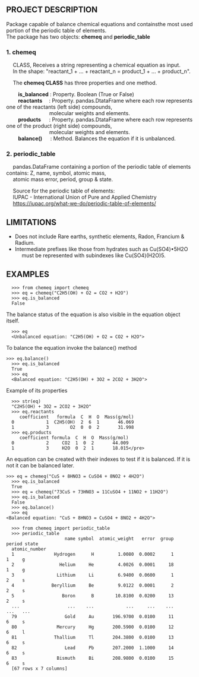 ## PROJECT DESCRIPTION  

Package capable of balance chemical equations and containsthe most used portion of the periodic table of elements.   
The package has two objects: **chemeq** and **periodic_table**

### 1. chemeq
&emsp; CLASS, Receives a string representing a chemical equation  as input.  
&emsp; In the shape: "reactant_1 + ... + reactant_n  = product_1 + ... + product_n".    

&emsp; The **chemeq CLASS** has three properties and one method.  

&emsp;&emsp;      **is_balanced** : Property. Boolean (True or False)  
&emsp;&emsp;      **reactants** &emsp;: Property. pandas.DtataFrame where each row represents one of the reactants (left side) compounds,  
&emsp;&emsp;&emsp;&emsp;&emsp;&emsp;&emsp;&emsp; molecular weights and elements.   
&emsp;&emsp;      **products** &emsp; : Property. pandas.DtataFrame where each row represents one of the product (right side) compounds,  
&emsp;&emsp;&emsp;&emsp;&emsp;&emsp;&emsp;&emsp; molecular weights and elements.   
&emsp;&emsp;      **balance()** &emsp; : Method. Balances the equation if it is unbalanced.  


### 2. periodic_table
&emsp;  pandas.DataFrame containing a portion of the periodic table of elements contains: Z, name, symbol, atomic mass,  
&emsp;  atomic mass error, period, group & state.  

&emsp;     Source for the periodic table of elements:   
&emsp;     IUPAC - International Union of Pure and Applied Chemistry   
&emsp;     https://iupac.org/what-we-do/periodic-table-of-elements/   

## LIMITATIONS
- Does not include Rare earths, synthetic elements, Radon, Francium & Radium.  
- Intermediate prefixes like those from hydrates such as Cu(SO4)•5H2O    
&emsp; must be represented with subindexes like Cu(SO4)(H2O)5.

## EXAMPLES
```
  >>> from chemeq import chemeq
  >>> eq = chemeq("C2H5(OH) + O2 = CO2 + H2O")
  >>> eq.is_balanced
  False
```  
  The balance status of the equation is also visible in the equation object itself.
```
  >>> eq
  <Unbalanced equation: "C2H5(OH) + O2 = CO2 + H2O">
```
  To balance the equation invoke the balance() method
```
>>> eq.balance()
  >>> eq.is_balanced
  True
  >>> eq
  <Balanced equation: "C2H5(OH) + 3O2 = 2CO2 + 3H2O">
```
Example of its properties
```
  >>> str(eq)
  "C2H5(OH) + 3O2 = 2CO2 + 3H2O"
  >>> eq.reactants
     coefficient   formula  C  H  O  Mass(g/mol)
  0            1  C2H5(OH)  2  6  1       46.069
  1            3        O2  0  0  2       31.998
  >>> eq.products
     coefficient formula  C  H  O  Mass(g/mol)
  0            2     CO2  1  0  2       44.009
  1            3     H2O  0  2  1       18.015</pre>
```

  An equation can be created with their indexes to test if it is balanced. If it is not it can be balanced later.
```
>>> eq = chemeq("CuS + 8HNO3 = CuSO4 + 8NO2 + 4H2O")
  >>> eq.is_balanced
  True
  >>> eq = chemeq("73CuS + 73HNO3 = 11CuSO4 + 11NO2 + 11H2O")
  >>> eq.is_balanced
  False
  >>> eq.balance()
  >>> eq
<Balanced equation: "CuS + 8HNO3 = CuSO4 + 8NO2 + 4H2O">
```
```
  >>> from chemeq import periodic_table
  >>> periodic_table
                      name symbol  atomic_weight   error  group  period state
  atomic_number
  1               Hydrogen      H         1.0080  0.0002      1       1     g
  2                 Helium     He         4.0026  0.0001     18       1     g
  3                Lithium     Li         6.9400  0.0600      1       2     s
  4              Beryllium     Be         9.0122  0.0001      2       2     s
  5                  Boron      B        10.8100  0.0200     13       2     s
  ...                  ...    ...            ...     ...    ...     ...   ...
  79                  Gold     Au       196.9700  0.0100     11       6     s
  80               Mercury     Hg       200.5900  0.0100     12       6     l
  81              Thallium     Tl       204.3800  0.0100     13       6     s
  82                  Lead     Pb       207.2000  1.1000     14       6     s
  83               Bismuth     Bi       208.9800  0.0100     15       6     s
  [67 rows x 7 columns]
```
